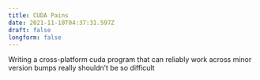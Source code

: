 ```yaml
---
title: CUDA Pains
date: 2021-11-10T04:37:31.597Z
draft: false
longform: false
---
```

Writing a cross-platform cuda program that can reliably work across minor version bumps really shouldn’t be so difficult  